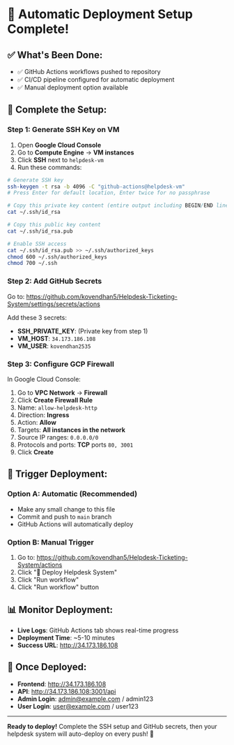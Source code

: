 # 🚀 Automatic Deployment Setup Complete!

## ✅ What's Been Done:

- ✅ GitHub Actions workflows pushed to repository
- ✅ CI/CD pipeline configured for automatic deployment
- ✅ Manual deployment option available

## 🔧 Complete the Setup:

### Step 1: Generate SSH Key on VM

1. Open **Google Cloud Console**
2. Go to **Compute Engine** → **VM instances**
3. Click **SSH** next to `helpdesk-vm`
4. Run these commands:

```bash
# Generate SSH key
ssh-keygen -t rsa -b 4096 -C "github-actions@helpdesk-vm"
# Press Enter for default location, Enter twice for no passphrase

# Copy this private key content (entire output including BEGIN/END lines)
cat ~/.ssh/id_rsa

# Copy this public key content
cat ~/.ssh/id_rsa.pub

# Enable SSH access
cat ~/.ssh/id_rsa.pub >> ~/.ssh/authorized_keys
chmod 600 ~/.ssh/authorized_keys
chmod 700 ~/.ssh
```

### Step 2: Add GitHub Secrets

Go to: https://github.com/kovendhan5/Helpdesk-Ticketing-System/settings/secrets/actions

Add these 3 secrets:

- **SSH_PRIVATE_KEY**: (Private key from step 1)
- **VM_HOST**: `34.173.186.108`
- **VM_USER**: `kovendhan2535`

### Step 3: Configure GCP Firewall

In Google Cloud Console:

1. Go to **VPC Network** → **Firewall**
2. Click **Create Firewall Rule**
3. Name: `allow-helpdesk-http`
4. Direction: **Ingress**
5. Action: **Allow**
6. Targets: **All instances in the network**
7. Source IP ranges: `0.0.0.0/0`
8. Protocols and ports: **TCP** ports `80, 3001`
9. Click **Create**

## 🚀 Trigger Deployment:

### Option A: Automatic (Recommended)

- Make any small change to this file
- Commit and push to `main` branch
- GitHub Actions will automatically deploy

### Option B: Manual Trigger

1. Go to: https://github.com/kovendhan5/Helpdesk-Ticketing-System/actions
2. Click "🚀 Deploy Helpdesk System"
3. Click "Run workflow"
4. Click "Run workflow" button

## 📊 Monitor Deployment:

- **Live Logs**: GitHub Actions tab shows real-time progress
- **Deployment Time**: ~5-10 minutes
- **Success URL**: http://34.173.186.108

## 🎉 Once Deployed:

- **Frontend**: http://34.173.186.108
- **API**: http://34.173.186.108:3001/api
- **Admin Login**: admin@example.com / admin123
- **User Login**: user@example.com / user123

---

**Ready to deploy!** Complete the SSH setup and GitHub secrets, then your helpdesk system will auto-deploy on every push! 🚀
